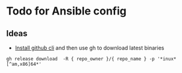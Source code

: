 # Todo for Ansible config

## Ideas

- [Install github cli](https://github.com/cli/cli/blob/trunk/docs/install_linux.md#debian-ubuntu-linux-raspberry-pi-os-apt) and then use gh to download latest binaries
```
gh release download  -R { repo_owner }/{ repo_name } -p '*inux*[^am,x86]64*'
```
